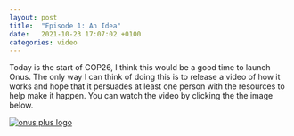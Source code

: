 ```yaml
---
layout: post
title:  "Episode 1: An Idea"
date:   2021-10-23 17:07:02 +0100
categories: video
---
```


Today is the start of COP26, I think this would be a good time to launch Onus. The only way I can think of doing this is to release a video of how it works and hope that it persuades at least one person with the resources to help make it happen. You can watch the video by clicking the the image below.

<a href="https://youtu.be/ee9pYZDPLSU">
  <img src="/assets/img/onus-plus-logo.jpg" alt="onus plus logo" >
</a>

